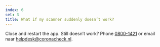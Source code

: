 ```yaml
---
index: 6
set: 3
title: What if my scanner suddenly doesn’t work?
---
```

Close and restart the app. Still doesn’t work? Phone <a href="tel:0800-1421">0800-1421</a> or email naar [helpdesk@coronacheck.nl](helpdesk@coronacheck.nl).
